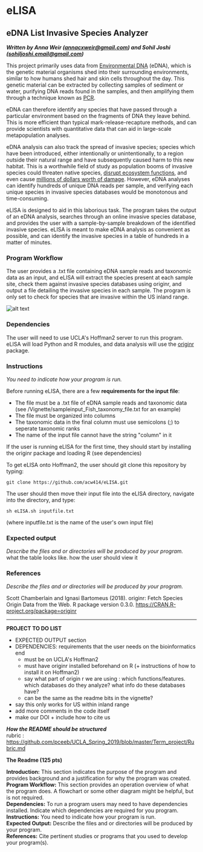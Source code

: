 # eLISA

## eDNA List Invasive Species Analyzer    
***Written by Anna Weir (annacxweir@gmail.com) and Sohil Joshi (sohiljoshi.email@gmail.com)***   

This project primarily uses data from [Environmental DNA](https://www.sciencedirect.com/science/article/pii/S0006320714004443) (eDNA), which is the genetic material organisms shed into their surrounding environments, similar to how humans shed hair and skin cells throughout the day. This genetic material can be extracted by collecting samples of sediment or water, purifying DNA reads found in the samples, and then amplifying them through a technique known as [PCR](https://www.yourgenome.org/facts/what-is-pcr-polymerase-chain-reaction).     

eDNA can therefore identify any species that have passed through a particular environment based on the fragments of DNA they leave behind. This is more efficient than typical mark-release-recapture methods, and can provide scientists with quantitative data that can aid in large-scale metapopulation analyses.   

eDNA analysis can also track the spread of invasive species; species which have been introduced, either intentionally or unintentionally, to a region outside their natural range and have subsequently caused harm to this new habitat. This is a worthwhile field of study as population booms of invasive species could threaten native species, [disrupt ecosystem functions](https://www.environmentalscience.org/invasive-species), and even cause [millions of dollars worth of damage](https://2001-2009.state.gov/g/oes/ocns/inv/cs/2304.htm). However, eDNA analyses can identify hundreds of unique DNA reads per sample, and verifying each unique species in invasive species databases would be monotonous and time-consuming.   

eLISA is designed to aid in this laborious task. The program takes the output of an eDNA analysis, searches through an online invasive species database, and provides the user with a sample-by-sample breakdown of the identified invasive species. eLISA   is meant to make eDNA analysis as convenient as possible, and can identify the invasive species in a table of hundreds in a matter of minutes.   


### Program Workflow 

The user provides a .txt file containing eDNA sample reads and taxonomic data as an input, and eLISA will extract the species present at each sample site, check them against invasive species databases using originr, and output a file detailing the invasive species in each sample. The program is only set to check for species that are invasive within the US inland range. 

![alt text](https://github.com/acw414/eLISA/blob/master/project_workflow.jpg "Program Workflow")   

### Dependencies

The user will need to use UCLA's Hoffman2 server to run this program. 
eLISA will load Python and R modules, and data analysis will use the [originr](https://github.com/ropensci/originr) package. 


### Instructions
*You need to indicate how your program is run.*    

Before running eLISA, there are a few **requirements for the input file**:
- The file must be a .txt file of eDNA sample reads and taxonomic data (see /Vignette/sampleinput_Fish_taxonomy_file.txt for an example)  
- The file must be organized into columns 
- The taxonomic data in the final column must use semicolons (;) to seperate taxonomic ranks  
- The name of the input file cannot have the string "column" in it   

If the user is running eLISA for the first time, they should start by installing the originr package and loading R (see dependencies)

To get eLISA onto Hoffman2, the user should git clone this repository by typing:
```
git clone https://github.com/acw414/eLISA.git
```
The user should then move their input file into the eLISA directory, navigate into the directory, and type:
```
sh eLISA.sh inputfile.txt
```
(where inputfile.txt is the name of the user's own input file)  

### Expected output
*Describe the files and or directories will be produced by your program.*   
what the table looks like. how the user should view it   

### References
*Describe the files and or directories will be produced by your program.*  

Scott Chamberlain and Ignasi Bartomeus (2018). originr: Fetch Species  
  Origin Data from the Web. R package version 0.3.0.
  https://CRAN.R-project.org/package=originr

_______________

**PROJECT TO DO LIST**   
  - EXPECTED OUTPUT section
  - DEPENDENCIES: requirements that the user needs on the bioinformatics end     
    - must be on UCLA's Hoffman2   
    - must have originr installed beforehand on R (+ instructions of how to install it on Hoffman2)    
    - say what part of origin r we are using : which functions/features. which databases do they analyze? what info do these databases have?
    - can be the same as the readme bits in the vignette?            
  - say this only works for US within inland range 
  - add more comments in the code itself 
  - make our DOI + include how to cite us 
    
   
***How the README should be structured***            
rubric : https://github.com/pceeb/UCLA_Spring_2019/blob/master/Term_project/Rubric.md    

**The Readme (125 pts)**       

**Introduction:** This section indicates the purpose of the program and provides background and a justification for why the program was created.    
**Program Workflow:** This section provides an operation overview of what the program does. A flowchart or some other diagram might be helpful, but is not required.     
**Dependencies:** To run a program users may need to have dependencies installed. Indicate which dependencies are required for you program.   
**Instructions:** You need to indicate how your program is run.    
**Expected Output:** Describe the files and or directories will be produced by your program.   
**References:** Cite pertinent studies or programs that you used to develop your program(s).   

